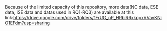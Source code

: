 Because of the limited capacity of this repository, more data(NC data, ESE data, ISE data and datas used in RQ1-RQ3) are available at this link:https://drive.google.com/drive/folders/1FrUG_nP_HRblR6xkppxVVavKNiO1EFdm?usp=sharing
